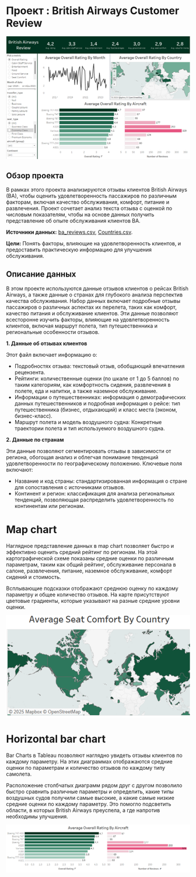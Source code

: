# Проект : British Airways Customer Review

![](Main_dashboard.png)

## Обзор проекта

В рамках этого проекта анализируются отзывы клиентов British Airways (BA), чтобы оценить удовлетворенность пассажиров по различным факторам, включая качество обслуживания, комфорт, питание и развлечения. Проект сочетает анализ текста отзыва с оценкой по числовым показателям, чтобы на основе данных получить представление об опыте обслуживания клиентов BA.

**Источники данных:** [ba_reviews.csv](https://github.com/Nina9876/DATA-ANALYST-PORTFOLIO/blob/main/Tableau%20British%20Airway%20Reviews%20Dashboard/ba_reviews.csv), [Countries.csv](https://github.com/Nina9876/DATA-ANALYST-PORTFOLIO/blob/main/Tableau%20British%20Airway%20Reviews%20Dashboard/Countries.csv).

**Цели:** Понять факторы, влияющие на удовлетворенность клиентов, и предоставить практическую информацию для улучшения обслуживания.

## Описание данных

В этом проекте используются данные отзывов клиентов о рейсах British Airways, а также данные о странах для глубокого анализа перспектив качества обслуживания. Набор данных включает подробные отзывы пассажиров о различных аспектах их перелета, таких как комфорт, качество питания и обслуживание клиентов. Эти данные позволяют всесторонне изучить факторы, влияющие на удовлетворенность клиентов, включая маршрут полета, тип путешественника и региональные особенности отзывов.

**1. Данные об отзывах клиентов**

  Этот файл включает информацию о:

  - Подробностях отзыва: текстовый отзыв, обобщающий впечатления рецензента.
  - Рейтинги: количественные оценки (по шкале от 1 до 5 баллов) по таким категориям, как комфортность сидения, развлечения в полете, еда и напитки, а также наземное обслуживание.
  - Информации о путешественниках: информация о демографических данных путешественников и подробная информация о рейсе: тип путешественника (бизнес, отдыхающий) и класс места (эконом, бизнес-класс).
  - Маршрут полета и модель воздушного судна: Конкретные траектории полета и тип используемого воздушного судна.

**2. Данные по странам**

  Эти данные позволяют сегментировать отзывы в зависимости от региона, обогощая анализ и облегчая понимание тенденций удовлетворенности по географическому положению. Ключевые поля включают:

  - Название и код страны: стандартизированная информация о стране для сопоставления с источниками отзывов.
  - Континент и регион: классификация для анализа региональных тенденций, позволяющая распределить удовлетворенность по континентам или регионам.

# Map chart

 Наглядное представление данных в map chart позволяет быстро и эффективно оценить средний рейтинг по регионам. На этой картографической схеме показаны средние оценки по различным параметрам, таким как общий рейтинг, обслуживание персонала в салоне, развлечения, питание, наземное обслуживание, комфорт сидений и стоимость. 
 
 Всплывающие подсказки отображают среднюю оценку по каждому параметру и общее количество отзывов. На карте присутствуют цветовые градиенты, которые указывают на разные средние уровни оценки.
 
 ![](MapChart.png)

# Horizontal bar chart

Bar Charts в Tableau позволяют наглядно увидеть отзывы клиентов по каждому параметру. На этих диаграммах отображаются средние оценки по параметрам и количество отзывов по каждому типу самолета.

Расположение столбчатых диаграмм рядом друг с другом позволило быстро сравнить различные параметры и определить, какие типы воздушных судов получили самые высокие, а какие самые низкие средние оценки по каждому параметру. Это помогло подсветить области, в которых British Airways преуспела, а где напротив необходимы улучшения. 

![](BarChart.png)
